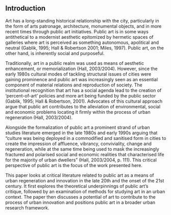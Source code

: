 ## Introduction

Art has a long-standing historical relationship with the city, particularly in the form of arts patronage, architecture, monumental objects, and in more recent times through public art initiatives. Public art is in some ways antithetical to a modernist aesthetic epitomized by hermetic spaces of galleries where art is perceived as something autonomous, apolitical and neutral (Gablik, 1995; Hall & Robertson 2001; Miles, 1997). Public art, on the other hand, is inherently social and purposeful.

Traditionally, art in a public realm was used as means of aesthetic enhancement, or memorialization (Hall, 2003/2004). However, since the early 1980s cultural modes of tackling structural issues of cities were gaining prominence and public art was increasingly seen as an essential component of material relations and reproduction of society. The institutional recognition that art has a social agenda lead to the creation of ‘percent-of-art’ policies and more art being funded by the public sector (Gablik, 1995; Hall & Robertson, 2001). Advocates of this cultural approach argue that public art contributes to the alleviation of environmental, social and economic problems locating it firmly within the process of urban regeneration (Hall, 2003/2004).

Alongside the formalization of public art a prominent strand of urban studies literature emerged in the late 1980s and early 1990s arguing that “culture was being deployed in a commodified and sanitised form in cities to create the impression of affluence, vibrancy, conviviality, change and regeneration, while at the same time being used to mask the increasingly fractured and polarised social and economic realities that characterised life for the majority of urban dwellers” (Hall, 2003/2004, p. 111). This critical perspective of public art is the focus of the work presented here.

This paper looks at critical literature related to public art as a means of urban regeneration and innovation in the late 20th and the onset of the 21st century. It first explores the theoretical underpinnings of public art’s critique, followed by an examination of methods for studying art in an urban context. The paper then discusses a potential of art to contribute to the process of urban innovation and positions public art in a broader urban research framework.